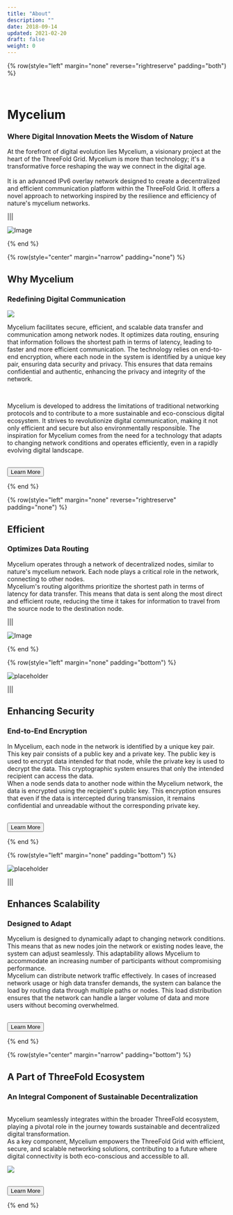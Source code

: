 ```yaml
---
title: "About"
description: ""
date: 2018-09-14
updated: 2021-02-20
draft: false
weight: 0
---
```


<div class="container mx-auto">

<!-- section 1 (co-found) -->

{% row(style="left" margin="none" reverse="rightreserve" padding="both") %}

<div class="px-0 md:px-16 lg:px-28">

<br>

# Mycelium

### Where Digital Innovation Meets the Wisdom of Nature

At the forefront of digital evolution lies Mycelium, a visionary project at the heart of the ThreeFold Grid. Mycelium is more than technology; it's a transformative force reshaping the way we connect in the digital age. 
<br>
<br>
It is an advanced IPv6 overlay network designed to create a decentralized and efficient communication platform within the ThreeFold Grid. It offers a novel approach to networking inspired by the resilience and efficiency of nature's mycelium networks.

</div>

|||

![Image](./img/mush.png#mx-auto)


{% end %}

<!-- section 2 (header) -->

{% row(style="center" margin="narrow" padding="none") %}

## Why Mycelium 

### Redefining Digital Communication

![](img/shroom.png#mx-auto)

Mycelium facilitates secure, efficient, and scalable data transfer and communication among network nodes. It optimizes data routing, ensuring that information follows the shortest path in terms of latency, leading to faster and more efficient communication. The technology relies on end-to-end encryption, where each node in the system is identified by a unique key pair, ensuring data security and privacy. This ensures that data remains confidential and authentic, enhancing the privacy and integrity of the network.

<br>

Mycelium is developed to address the limitations of traditional networking protocols and to contribute to a more sustainable and eco-conscious digital ecosystem. It strives to revolutionize digital communication, making it not only efficient and secure but also environmentally responsible. The inspiration for Mycelium comes from the need for a technology that adapts to changing network conditions and operates efficiently, even in a rapidly evolving digital landscape.

<br>

<button onclick="yourlink">
  Learn More
</button>

{% end %}


{% row(style="left" margin="none" reverse="rightreserve" padding="none") %}

<div class="px-4 md:px-16 lg:px-28">

##  Efficient
### Optimizes Data Routing

Mycelium operates through a network of decentralized nodes, similar to nature's mycelium network. Each node plays a critical role in the network, connecting to other nodes.
<br>
Mycelium's routing algorithms prioritize the shortest path in terms of latency for data transfer. This means that data is sent along the most direct and efficient route, reducing the time it takes for information to travel from the source node to the destination node.
</div>

|||

<div class="pt-0 lg:pt-12">

![Image](./img/efficiency2.png#mx-auto)

</div>
{% end %}

<!-- section 3 (header) -->

{% row(style="left" margin="none" padding="bottom") %}

![placeholder](./img/security.png#lg)

|||

## Enhancing Security
### End-to-End Encryption

 In Mycelium, each node in the network is identified by a unique key pair. This key pair consists of a public key and a private key. The public key is used to encrypt data intended for that node, while the private key is used to decrypt the data. This cryptographic system ensures that only the intended recipient can access the data.
<br>
 When a node sends data to another node within the Mycelium network, the data is encrypted using the recipient's public key. This encryption ensures that even if the data is intercepted during transmission, it remains confidential and unreadable without the corresponding private key.

<br>

<button onclick="yourlink">
  Learn More
</button>


{% end %}

<!-- section 3 (header) -->

{% row(style="left" margin="none" padding="bottom") %}


![placeholder](./img/UP.png#mx-auto)

|||

## Enhances Scalability
### Designed to Adapt 

Mycelium is designed to dynamically adapt to changing network conditions. This means that as new nodes join the network or existing nodes leave, the system can adjust seamlessly. This adaptability allows Mycelium to accommodate an increasing number of participants without compromising performance.
<br>
Mycelium can distribute network traffic effectively. In cases of increased network usage or high data transfer demands, the system can balance the load by routing data through multiple paths or nodes. This load distribution ensures that the network can handle a larger volume of data and more users without becoming overwhelmed.

<br>

<button onclick="yourlink">
  Learn More
</button>


{% end %}

<!-- section 3 (header) -->

{% row(style="center" margin="narrow" padding="bottom") %}

## A Part of ThreeFold Ecosystem

### An Integral Component of Sustainable Decentralization

<br>
Mycelium seamlessly integrates within the broader ThreeFold ecosystem, playing a pivotal role in the journey towards sustainable and decentralized digital transformation. 
<br>
As a key component, Mycelium empowers the ThreeFold Grid with efficient, secure, and scalable networking solutions, contributing to a future where digital connectivity is both eco-conscious and accessible to all.

<br>

![](img/TFbgb.png#mx-auto)


<br>

<button onclick="https://threefold.io">
  Learn More
</button>

{% end %}

</div>

</div>